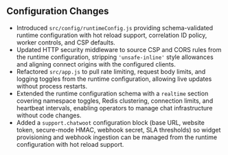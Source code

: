 ## Configuration Changes

- Introduced `src/config/runtimeConfig.js` providing schema-validated runtime configuration with hot reload support, correlation ID policy, worker controls, and CSP defaults.
- Updated HTTP security middleware to source CSP and CORS rules from the runtime configuration, stripping `'unsafe-inline'` style allowances and aligning connect origins with the configured clients.
- Refactored `src/app.js` to pull rate limiting, request body limits, and logging toggles from the runtime configuration, allowing live updates without process restarts.
- Extended the runtime configuration schema with a `realtime` section covering namespace toggles, Redis clustering, connection limits, and heartbeat intervals, enabling operators to manage chat infrastructure without code changes.
- Added a `support.chatwoot` configuration block (base URL, website token, secure-mode HMAC, webhook secret, SLA thresholds) so widget provisioning and webhook ingestion can be managed from the runtime configuration with hot reload support.
